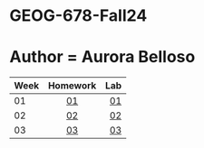 # GEOG-678-Fall24
# Author = Aurora Belloso


| Week          | Homework      | Lab   |
| ------------- |:-------------:| -----:|
| 01            |[01](C:\DevSource\Belloso-GEOG-678\homework\Week01)|[01](C:\DevSource\Belloso-GEOG-678\lab\Week01)|
| 02            | [02](C:\DevSource\Belloso-GEOG-678\homework\Week02)  | [02](C:\DevSource\Belloso-GEOG-678\lab\Week02) |
| 03            | [03](C:\DevSource\Belloso-GEOG-678\homework\Week03)  | [03](C:\DevSource\Belloso-GEOG-678\lab\Week03) | 
